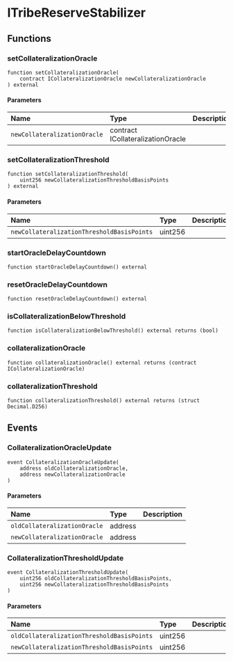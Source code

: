 # ITribeReserveStabilizer

## Functions

### setCollateralizationOracle

```solidity
function setCollateralizationOracle(
    contract ICollateralizationOracle newCollateralizationOracle
) external
```

#### Parameters

| Name | Type | Description |
| :--- | :--- | :---------- |
| `newCollateralizationOracle` | contract ICollateralizationOracle |  |

### setCollateralizationThreshold

```solidity
function setCollateralizationThreshold(
    uint256 newCollateralizationThresholdBasisPoints
) external
```

#### Parameters

| Name | Type | Description |
| :--- | :--- | :---------- |
| `newCollateralizationThresholdBasisPoints` | uint256 |  |

### startOracleDelayCountdown

```solidity
function startOracleDelayCountdown() external
```

### resetOracleDelayCountdown

```solidity
function resetOracleDelayCountdown() external
```

### isCollateralizationBelowThreshold

```solidity
function isCollateralizationBelowThreshold() external returns (bool)
```

### collateralizationOracle

```solidity
function collateralizationOracle() external returns (contract ICollateralizationOracle)
```

### collateralizationThreshold

```solidity
function collateralizationThreshold() external returns (struct Decimal.D256)
```

## Events

### CollateralizationOracleUpdate

```solidity
event CollateralizationOracleUpdate(
    address oldCollateralizationOracle,
    address newCollateralizationOracle
)
```

#### Parameters

| Name | Type | Description |
| :--- | :--- | :---------- |
| `oldCollateralizationOracle` | address |  |
| `newCollateralizationOracle` | address |  |
### CollateralizationThresholdUpdate

```solidity
event CollateralizationThresholdUpdate(
    uint256 oldCollateralizationThresholdBasisPoints,
    uint256 newCollateralizationThresholdBasisPoints
)
```

#### Parameters

| Name | Type | Description |
| :--- | :--- | :---------- |
| `oldCollateralizationThresholdBasisPoints` | uint256 |  |
| `newCollateralizationThresholdBasisPoints` | uint256 |  |

